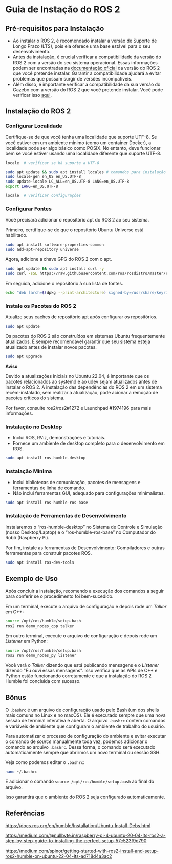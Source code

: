 # Guia de Instação do ROS 2

## Pré-requisitos para Instalação

- Ao instalar o ROS 2, é recomendado instalar a versão de Suporte de Longo Prazo (LTS), pois ela oferece uma base estável para o seu desenvolvimento.
- Antes da instalação, é crucial verificar a compatibilidade da versão do ROS 2 com a versão do seu sistema operacional. Essas informações podem ser encontradas na [documentação oficial](https://www.ros.org/reps/rep-2000.html#humble-hawksbill-may-2022-may-2027) da versão do ROS 2 que você pretende instalar. Garantir a compatibilidade ajudará a evitar problemas que possam surgir de versões incompatíveis.
- Além disso, é importante verificar a compatibilidade da sua versão do Gazebo com a versão do ROS 2 que você pretende instalar. Você pode verificar isso [aqui](https://gazebosim.org).

## Instalação do ROS 2

### Configurar Localidade

Certifique-se de que você tenha uma localidade que suporte UTF-8. Se você estiver em um ambiente mínimo (como um container Docker), a localidade pode ser algo básico como POSIX. No entanto, deve funcionar bem se você estiver usando uma localidade diferente que suporte UTF-8.

```bash
locale  # verificar se há suporte a UTF-8

sudo apt update && sudo apt install locales # comandos para instalação
sudo locale-gen en_US en_US.UTF-8
sudo update-locale LC_ALL=en_US.UTF-8 LANG=en_US.UTF-8
export LANG=en_US.UTF-8

locale  # verificar configurações
```

### Configurar Fontes

Você precisará adicionar o repositório apt do ROS 2 ao seu sistema.

Primeiro, certifique-se de que o repositório Ubuntu Universe está habilitado.

```bash
sudo apt install software-properties-common
sudo add-apt-repository universe
```

Agora, adicione a chave GPG do ROS 2 com o apt.

```bash
sudo apt update && sudo apt install curl -y
sudo curl -sSL https://raw.githubusercontent.com/ros/rosdistro/master/ros.key -o /usr/share/keyrings/ros-archive-keyring.gpg
```

Em seguida, adicione o repositório à sua lista de fontes.

```bash
echo "deb [arch=$(dpkg --print-architecture) signed-by=/usr/share/keyrings/ros-archive-keyring.gpg] http://packages.ros.org/ros2/ubuntu $(. /etc/os-release && echo $UBUNTU_CODENAME) main" | sudo tee /etc/apt/sources.list.d/ros2.list > /dev/null
```

### Instale os Pacotes do ROS 2

Atualize seus caches de repositório apt após configurar os repositórios.

```bash
sudo apt update
```

Os pacotes do ROS 2 são construídos em sistemas Ubuntu frequentemente atualizados. É sempre recomendável garantir que seu sistema esteja atualizado antes de instalar novos pacotes.

```bash
sudo apt upgrade
```

**Aviso**

Devido a atualizações iniciais no Ubuntu 22.04, é importante que os pacotes relacionados ao systemd e ao udev sejam atualizados antes de instalar o ROS 2. A instalação das dependências do ROS 2 em um sistema recém-instalado, sem realizar a atualização, pode acionar a remoção de pacotes críticos do sistema.

Por favor, consulte ros2/ros2#1272 e Launchpad #1974196 para mais informações.

### Instalação no Desktop

- Inclui ROS, RViz, demonstrações e tutoriais.
- Fornece um ambiente de desktop completo para o desenvolvimento em ROS.

```bash
sudo apt install ros-humble-desktop
```

### Instalação Mínima

- Inclui bibliotecas de comunicação, pacotes de mensagens e ferramentas de linha de comando.
- Não inclui ferramentas GUI, adequado para configurações minimalistas.

```bash
sudo apt install ros-humble-ros-base
```

### Instalação de Ferramentas de Desenvolvimento

Instalaremos o “ros-humble-desktop” no Sistema de Controle e Simulação (nosso Desktop/Laptop) e o “ros-humble-ros-base” no Computador do Robô (Raspberry Pi).

Por fim, instale as ferramentas de Desenvolvimento: Compiladores e outras ferramentas para construir pacotes ROS.

```bash
sudo apt install ros-dev-tools
```
## Exemplo de Uso

Após concluir a instalação, recomendo a execução dos comandos a seguir para conferir se o procedimento foi bem-sucedido.

Em um terminal, execute o arquivo de configuração e depois rode um *Talker* em C++:

```bash
source /opt/ros/humble/setup.bash
ros2 run demo_nodes_cpp talker
```

Em outro terminal, execute o arquivo de configuração e depois rode um *Listener* em Python:

```bash
source /opt/ros/humble/setup.bash
ros2 run demo_nodes_py listener
```

Você verá o *Talker* dizendo que está publicando mensagens e o *Listener* dizendo "Eu ouvi essas mensagens". Isso verifica que as APIs de C++ e Python estão funcionando corretamente e que a instalação do ROS 2 Humble foi concluída com sucesso.  

## Bônus

O `.bashrc` é um arquivo de configuração usado pelo Bash (um dos shells mais comuns no Linux e no macOS). Ele é executado sempre que uma nova sessão de terminal interativa é aberta. O arquivo `.bashrc` contém comandos e variáveis de ambiente que configuram o ambiente de trabalho do usuário.

Para automatizar o processo de configuração do ambiente e evitar executar o comando de *source* manualmente toda vez, podemos adicionar o comando ao arquivo `.bashrc`. Dessa forma, o comando será executado automaticamente sempre que abrirmos um novo terminal ou sessão SSH.

Veja como podemos editar o `.bashrc`:

```bash
nano ~/.bashrc
```

E adicionar o comando `source /opt/ros/humble/setup.bash` ao final do arquivo.

Isso garantirá que o ambiente do ROS 2 seja configurado automaticamente.

## Referências

https://docs.ros.org/en/humble/Installation/Ubuntu-Install-Debs.html

https://medium.com/@nullbyte.in/raspberry-pi-4-ubuntu-20-04-lts-ros2-a-step-by-step-guide-to-installing-the-perfect-setup-57c523f9d790

https://medium.com/spinor/getting-started-with-ros2-install-and-setup-ros2-humble-on-ubuntu-22-04-lts-ad718d4a3ac2
